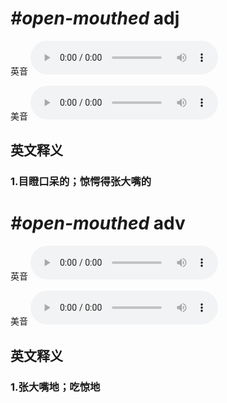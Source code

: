 # ***\#open-mouthed*** adj
英音
<audio src="./media/open-mouthed1_AAC.aac" controls="controls"></audio>

美音
<audio src="./media/open-mouthed2_AAC.aac" controls="controls"></audio>



  

英文释义
---
### 1.**目瞪口呆的；惊愕得张大嘴的**  


# ***\#open-mouthed*** adv
英音
<audio src="./media/open-mouthed1_AAC.aac" controls="controls"></audio>

美音
<audio src="./media/open-mouthed2_AAC.aac" controls="controls"></audio>



  

英文释义
---
### 1.**张大嘴地；吃惊地**  


